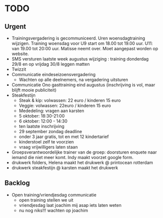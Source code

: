 # TODO
## Urgent
- Trainingsvergadering is gecommuniceerd.  Uren woensdagtraining wijzigen. Training woensdag voor U9 start om 18.00 tot 19.00 uur.  U11: van 19.00 tot 20:00 uur. Matisse neemt over.  Moet aangepast worden op website.
- SMS versturen laatste week augustus wijziging : training donderdag 29/8 en op vrijdag 30/8 leggen matten
- Twizzit
- Communicatie eindeseizoensvergadering
	- Wachten op alle deelnemers, na vergadering uitsturen
- Communicatie Ono gasttraining eind augustus (inschrijving is vol, maar blijft mooie publiciteit)
- Steakfestijn
	- Steak & kip: volwassen: 22 euro / kinderen 15 euro
	- Veggie: volwassen: 22euro / kinderen 15 euro
	- Mededeling: vragen aan karsten
	- 5 oktober: 18:30-21:00
	- 6 oktober: 12:00 - 14:30
	- ten laatste inschrijving
	-  29 september zondag deadline
	- onder 3 jaar gratis, tot en met 12 kindertarief
	- kinderstoel zelf te voorzien
	- vraag vrijwilligers laten staan
- Groepsverantwoordelijke trainer van de groep: doorsturen enquete naar iemand die niet meer komt.  Indy maakt voorzet google form.
- drukwerk folders, Helena maakt het drukwerk @ printocean rotterdam
- drukwerk steakfestijn @ karsten maakt het drukwerk 

## Backlog
- Open training/vriendjesdag communicatie
	- open training stellen we uit
	- vriendjesdag laat joachim mij asap iets laten weten
	- nu nog niks!!! wachten op joachim
<!--stackedit_data:
eyJoaXN0b3J5IjpbMTQ5ODg0NTM3MywxOTI5NDUwNjA2LDE1ND
M0Mjg2NTEsMTkyOTQ1MDYwNiwyMDcyMjgwOTI0LC0xNzQ2OTY3
MTE4LC0xNDUwNDcxMzg1LDE2NjYyODI2MDYsLTc1MDI1MjY5Mi
wyMTY0NTgyNDUsMjE1MDc2NDMzLC0zNDY3NzM4OTgsMTY5ODc3
NjA5NywxNjk4Nzc2MDk3LDE4NTA3NTAwODMsMTQ1ODM5ODg0NC
wtMzU1NDE1MzI2LDQzMTQ3OTc4LC0yMTE3MDA4MjE5LDcwODI4
Njg1OF19
-->